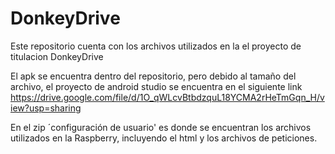 # DonkeyDrive
Este repositorio cuenta con los archivos utilizados en la el proyecto de titulacion DonkeyDrive


El apk se encuentra dentro del repositorio, pero debido al tamaño del archivo, el proyecto de android studio se encuentra en el siguiente link https://drive.google.com/file/d/1O_qWLcvBtbdzquL18YCMA2rHeTmGqn_H/view?usp=sharing


En el zip ´configuración de usuario' es donde se encuentran los archivos utilizados en la Raspberry, incluyendo el html y los archivos de peticiones.
